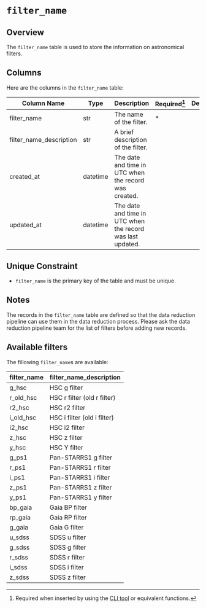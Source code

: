# `filter_name`

## Overview

The `filter_name` table is used to store the information on astronomical filters.

## Columns

Here are the columns in the `filter_name` table:

| Column Name             | Type     | Description                                                | Required[^1] | Default |
|-------------------------|----------|------------------------------------------------------------|--------------|---------|
| filter_name             | str      | The name of the filter.                                    | *            |         |
| filter_name_description | str      | A brief description of the filter.                         |              |         |
| created_at              | datetime | The date and time in UTC when the record was created.      |              |         |
| updated_at              | datetime | The date and time in UTC when the record was last updated. |              |         |

[^1]: Required when inserted by using the [CLI tool](../reference/cli.md) or equivalent functions.

## Unique Constraint

- `filter_name` is the primary key of the table and must be unique.

## Notes

The records in the `filter_name` table are defined so that the data reduction pipeline can use them in the data reduction process.
Please ask the data reduction pipeline team for the list of filters before adding new records.

## Available filters

The fillowing `filter_name`s are available:

| filter_name | filter_name_description     |
|-------------|-----------------------------|
| g_hsc       | HSC g filter                |
| r_old_hsc   | HSC r filter (old r filter) |
| r2_hsc      | HSC r2 filter               |
| i_old_hsc   | HSC i filter (old i filter) |
| i2_hsc      | HSC i2 filter               |
| z_hsc       | HSC z filter                |
| y_hsc       | HSC Y filter                |
| g_ps1       | Pan-STARRS1 g filter        |
| r_ps1       | Pan-STARRS1 r filter        |
| i_ps1       | Pan-STARRS1 i filter        |
| z_ps1       | Pan-STARRS1 z filter        |
| y_ps1       | Pan-STARRS1 y filter        |
| bp_gaia     | Gaia BP filter              |
| rp_gaia     | Gaia RP filter              |
| g_gaia      | Gaia G filter               |
| u_sdss      | SDSS u filter               |
| g_sdss      | SDSS g filter               |
| r_sdss      | SDSS r filter               |
| i_sdss      | SDSS i filter               |
| z_sdss      | SDSS z filter               |
